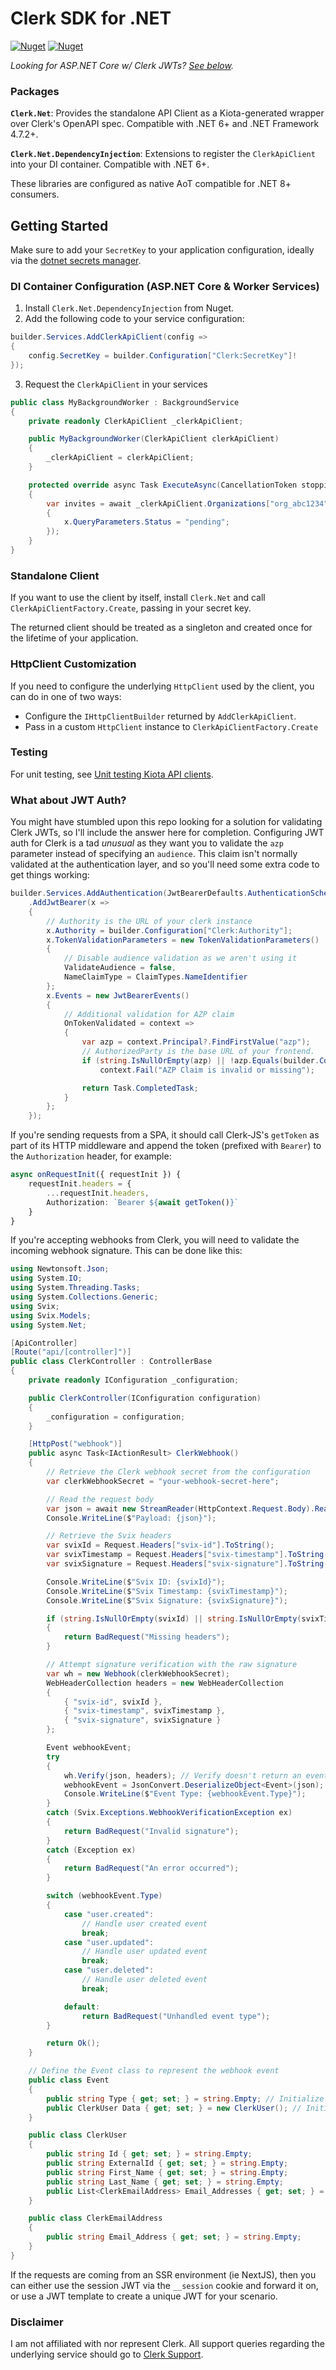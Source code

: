 # Clerk SDK for .NET

[![Nuget](https://img.shields.io/nuget/v/Clerk.Net?label=Clerk.Net&style=flat-square)](https://www.nuget.org/packages/Clerk.Net)
[![Nuget](https://img.shields.io/nuget/v/Clerk.Net.DependencyInjection?label=Clerk.Net.DependencyInjection&style=flat-square)](https://www.nuget.org/packages/Clerk.Net.DependencyInjection)

_Looking for ASP.NET Core w/ Clerk JWTs? [See below](#what-about-jwt-auth)._

### Packages

**`Clerk.Net`**: Provides the standalone API Client as a Kiota-generated wrapper over Clerk's OpenAPI spec. Compatible with .NET 6+ and .NET Framework 4.7.2+.

**`Clerk.Net.DependencyInjection`**: Extensions to register the `ClerkApiClient` into your DI container. Compatible with .NET 6+.

These libraries are configured as native AoT compatible for .NET 8+ consumers.

## Getting Started

Make sure to add your `SecretKey` to your application configuration, ideally via the [dotnet secrets manager](https://docs.microsoft.com/en-us/aspnet/core/security/app-secrets?view=aspnetcore-6.0&tabs=windows#enable-secret-storage).

### DI Container Configuration (ASP.NET Core & Worker Services)

1. Install `Clerk.Net.DependencyInjection` from Nuget.
2. Add the following code to your service configuration:

```cs
builder.Services.AddClerkApiClient(config =>
{
    config.SecretKey = builder.Configuration["Clerk:SecretKey"]!
});
```

3. Request the `ClerkApiClient` in your services

```cs
public class MyBackgroundWorker : BackgroundService
{
    private readonly ClerkApiClient _clerkApiClient;

    public MyBackgroundWorker(ClerkApiClient clerkApiClient)
    {
        _clerkApiClient = clerkApiClient;
    }

    protected override async Task ExecuteAsync(CancellationToken stoppingToken)
    {
        var invites = await _clerkApiClient.Organizations["org_abc1234"].Invitations.GetAsync(x =>
        {
            x.QueryParameters.Status = "pending";
        });
    }
}
```

### Standalone Client

If you want to use the client by itself, install `Clerk.Net` and call `ClerkApiClientFactory.Create`, passing in your secret key.

The returned client should be treated as a singleton and created once for the lifetime of your application.

### HttpClient Customization

If you need to configure the underlying `HttpClient` used by the client, you can do in one of two ways:

- Configure the `IHttpClientBuilder` returned by `AddClerkApiClient`.
- Pass in a custom `HttpClient` instance to `ClerkApiClientFactory.Create`

### Testing

For unit testing, see [Unit testing Kiota API clients](https://learn.microsoft.com/en-us/openapi/kiota/testing).

### What about JWT Auth?

You might have stumbled upon this repo looking for a solution for validating Clerk JWTs, so I'll include the answer here for completion. Configuring JWT auth for Clerk is a tad _unusual_ as they want you to validate the `azp` parameter instead of specifying an `audience`.
This claim isn't normally validated at the authentication layer, and so you'll need some extra code to get things working:

```cs
builder.Services.AddAuthentication(JwtBearerDefaults.AuthenticationScheme)
    .AddJwtBearer(x =>
    {
        // Authority is the URL of your clerk instance
        x.Authority = builder.Configuration["Clerk:Authority"];
        x.TokenValidationParameters = new TokenValidationParameters()
        {
            // Disable audience validation as we aren't using it
            ValidateAudience = false,
            NameClaimType = ClaimTypes.NameIdentifier
        };
        x.Events = new JwtBearerEvents()
        {
            // Additional validation for AZP claim
            OnTokenValidated = context =>
            {
                var azp = context.Principal?.FindFirstValue("azp");
                // AuthorizedParty is the base URL of your frontend.
                if (string.IsNullOrEmpty(azp) || !azp.Equals(builder.Configuration["Clerk:AuthorizedParty"]))
                    context.Fail("AZP Claim is invalid or missing");

                return Task.CompletedTask;
            }
        };
    });
```

If you're sending requests from a SPA, it should call Clerk-JS's `getToken` as part of its HTTP middleware and append the token (prefixed with `Bearer`) to the `Authorization` header, for example:

```ts
async onRequestInit({ requestInit }) {
    requestInit.headers = {
        ...requestInit.headers,
        Authorization: `Bearer ${await getToken()}`
    }
}
```

If you're accepting webhooks from Clerk, you will need to validate the incoming webhook signature. This can be done like this:

```cs
using Newtonsoft.Json;
using System.IO;
using System.Threading.Tasks;
using System.Collections.Generic;
using Svix;
using Svix.Models;
using System.Net;

[ApiController]
[Route("api/[controller]")]
public class ClerkController : ControllerBase
{
    private readonly IConfiguration _configuration;

    public ClerkController(IConfiguration configuration)
    {
        _configuration = configuration;
    }

    [HttpPost("webhook")]
    public async Task<IActionResult> ClerkWebhook()
    {
        // Retrieve the Clerk webhook secret from the configuration
        var clerkWebhookSecret = "your-webhook-secret-here";

        // Read the request body
        var json = await new StreamReader(HttpContext.Request.Body).ReadToEndAsync();
        Console.WriteLine($"Payload: {json}");

        // Retrieve the Svix headers
        var svixId = Request.Headers["svix-id"].ToString();
        var svixTimestamp = Request.Headers["svix-timestamp"].ToString();
        var svixSignature = Request.Headers["svix-signature"].ToString();

        Console.WriteLine($"Svix ID: {svixId}");
        Console.WriteLine($"Svix Timestamp: {svixTimestamp}");
        Console.WriteLine($"Svix Signature: {svixSignature}");

        if (string.IsNullOrEmpty(svixId) || string.IsNullOrEmpty(svixTimestamp) || string.IsNullOrEmpty(svixSignature))
        {
            return BadRequest("Missing headers");
        }

        // Attempt signature verification with the raw signature
        var wh = new Webhook(clerkWebhookSecret);
        WebHeaderCollection headers = new WebHeaderCollection
        {
            { "svix-id", svixId },
            { "svix-timestamp", svixTimestamp },
            { "svix-signature", svixSignature }
        };

        Event webhookEvent;
        try
        {
            wh.Verify(json, headers); // Verify doesn't return an event, just verifies the signature
            webhookEvent = JsonConvert.DeserializeObject<Event>(json); // Deserialize the JSON into an Event object
            Console.WriteLine($"Event Type: {webhookEvent.Type}");
        }
        catch (Svix.Exceptions.WebhookVerificationException ex)
        {
            return BadRequest("Invalid signature");
        }
        catch (Exception ex)
        {
            return BadRequest("An error occurred");
        }

        switch (webhookEvent.Type)
        {
            case "user.created":
                // Handle user created event
                break;
            case "user.updated":
                // Handle user updated event
                break;
            case "user.deleted":
                // Handle user deleted event
                break;

            default:
                return BadRequest("Unhandled event type");
        }

        return Ok();
    }

    // Define the Event class to represent the webhook event
    public class Event
    {
        public string Type { get; set; } = string.Empty; // Initialize with an empty string
        public ClerkUser Data { get; set; } = new ClerkUser(); // Initialize with a new instance
    }

    public class ClerkUser
    {
        public string Id { get; set; } = string.Empty;
        public string ExternalId { get; set; } = string.Empty;
        public string First_Name { get; set; } = string.Empty;
        public string Last_Name { get; set; } = string.Empty;
        public List<ClerkEmailAddress> Email_Addresses { get; set; } = new List<ClerkEmailAddress>();
    }

    public class ClerkEmailAddress
    {
        public string Email_Address { get; set; } = string.Empty;
    }
}
```

If the requests are coming from an SSR environment (ie NextJS), then you can either use the session JWT via the `__session` cookie and forward it on, or use a JWT template to create a unique JWT for your scenario.

### Disclaimer

I am not affiliated with nor represent Clerk. All support queries regarding the underlying service should go to [Clerk Support](https://clerk.com/support).
